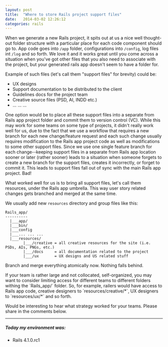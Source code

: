 ```yaml
---
layout: post
title:  "Where to store Rails project support files"
date:   2014-03-02 12:26:12
categories: rails
---
```


When we generate a new Rails project, it spits out at us a nice well thought-out folder structure 
with a particular place for each code component should go to. App code goes into `/app` folder, 
configurations into `/config`, log files int `/log` and so forth. We love it and it works great 
until you come across a situation when you've got other files that you also need to 
associate with the project, but your generated rails app doesn't seem to have a folder for. 

Example of such files (let's call them "support files" for brevity) could be:

* UX designs
* Support documentation to be distributed to the client
* Guidelines docs for the project team
* Creative source files (PSD, AI, INDD etc.)
* ... ... ...

One option would be to place all these support files into a separate from Rails app project folder 
and commit them to version control (VC). While this may work for some teams on some type of projects, it 
didn't really work well for us, due to the fact that we use a workflow that requires a new branch for
each new change/feature request and each such change usually requires modification to the Rails app 
project code as well as modifications to some other support files. Since we use one single feature branch 
for each change--keeping support files in a separate from Rails app location sooner or later 
(rather sooner) leads to a situation when someone forgets to create a new branch for the support files,
creates it incorrectly, or forget to commit it. This leads to support files fall out of sync with 
the main Rails app project. Bad!

What worked well for us is to bring all support files, let's call them resources, under the Rails 
app umbrella. This way user story related changes gets branched and merged at the same time. 

We usually add new `resources` directory and group files like this:

```
Rails_app/
----------
  |___app/
  |___bin/
  |___config
  |___... ... ...
  |___resources/
        |___/creative = all creative resources for the site (i.e. PSDs, AIs, PNGs, etc.)
        |___/docs     = all documentation related to the project   
        |___/ux       = UX designs and US related stuff
```

Branch and merge everything atomically now. Nothing falls behind. 

<div class="alert alert-warning">
<i class="fa fa-lightbulb-o fa-2x"></i>
If your team is rather large and
not collocated, self-organized, you may want to consider limiting access for different teams to 
different folders withing the `Rails_app/` folder. So, for example, railers would have access to Rails app 
code, creative designers to `resources/creative/*`, UX designers to `resources/ux/*` and so forth. 
</div>

Would be interesting to hear what strategy worked for your teams. Please share in the comments below.

___
##### Today my environment was:

- Rails 4.1.0.rc1
